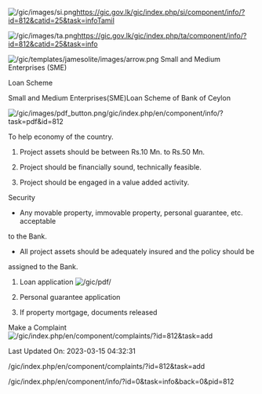 <!-- Source: https://gic.gov.lk/gic/index.php/en/component/info/?id=812&catid=25&task=info -->

![/gic/images/si.png](/gic/images/si.png)https://gic.gov.lk/gic/index.php/si/component/info/?id=812&catid=25&task=infoTamil

![/gic/images/ta.png](/gic/images/ta.png)https://gic.gov.lk/gic/index.php/ta/component/info/?id=812&catid=25&task=info

![/gic/templates/jamesolite/images/arrow.png](/gic/templates/jamesolite/images/arrow.png) Small and Medium Enterprises (SME)

Loan Scheme

Small and Medium Enterprises(SME)Loan Scheme of Bank of Ceylon

![/gic/images/pdf_button.png](/gic/images/pdf_button.png)/gic/index.php/en/component/info/?task=pdf&id=812

To help economy of the country.

 1. Project assets should be between Rs.10 Mn. to Rs.50 Mn.

 2. Project should be financially sound, technically feasible.

 3. Project should be engaged in a value added activity.

Security

 * Any movable property, immovable property, personal guarantee, etc. acceptable

 to the Bank.

 * All project assets should be adequately insured and the policy should be

 assigned to the Bank.

 1. Loan application ![/gic/pdf/](/gic/pdf/)

 2. Personal guarantee application

 3. If property mortgage, documents released

Make a Complaint ![/gic/index.php/en/component/complaints/?id=812&task=add](/gic/index.php/en/component/complaints/?id=812&task=add)

Last Updated On: 2023-03-15 04:32:31

/gic/index.php/en/component/complaints/?id=812&task=add

/gic/index.php/en/component/info/?id=0&task=info&back=0&pid=812